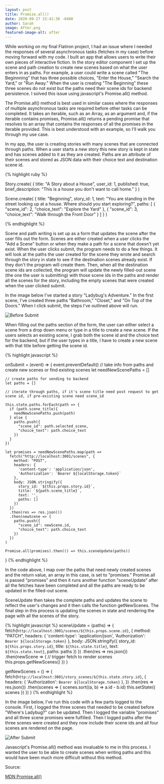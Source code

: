 ```yaml
---
layout: post
title: Promise.all()
date: 2020-09-27 15:41:38 -0400
author: Sarah
image: After.png
featured-image-alt: after
---
```


While working on my final Flatiron project, I had an issue where I needed the responses of several asynchronous tasks (fetches in my case) before moving forward with my code. I built an app that allows users to write their own pieces of interactive fiction. In the story editor component I set up the scene and path creation to create new scenes based on what the user enters in as paths. For example, a user could write a scene called "The Beginnning" that has three possible choices, "Enter the House," "Search the Yard," or "Run Away." When the user is creating "The Beginning" these three scenes do not exist but the paths need their scene ids for backend persistence. I solved this issue using javascript's Promise.all() method.

The Promise.all() method is best used in similar cases where the responses of multiple asynchronous tasks are required before other tasks can be completed. It takes an iterable, such as an Array, as an argument and, if the iterable contains promises, Promise.all() returns a pending promise that resolves to an array that contains the responses of all the promises in the iterable provided. This is best understood with an example, so I'll walk you through my use case.

In my app, the user is creating stories with many scenes that are connected through paths. When a user starts a new story this new story is kept in state and has scenes added to it as they are created. Paths are an attribute of their scenes and stored as JSON data with their choice text and destination scene id. 

{% highlight ruby %}

Story.create(
  {
    title: "A Story about a House",
    user_id: 1,
    published: true,
    brief_description: "This is a house you don't want to call home."
  }
)

Scene.create(
  {
    title: "Beginning",
    story_id: 1,
    text: "You are standing in the street looking up at a house. Where should you start exploring?",
    paths: [
      {
        "scene_id": 2,
        "choice_text": "Explore the Yard"
      },
      {
        "scene_id": 3,
        "choice_text": "Walk through the Front Door"
      }
    ]
  }
)

{% endhighlight %}

Scene and path writing is set up as a form that updates the scene after the user fills out the form. Scenes are either created when a user clicks the "Add a Scene" button or when they make a path for a scene that doesn't yet exist. When the user clicks submit, the program needs to do a few things. It will look at the paths the user created for the scene they wrote and search through the story in state to see if the destination scenes already exist. If they don't the program will create them. Then, when all the destination scene ids are collected, the program will update the newly filled-out scene (the one the user is submitting) with those scene ids in the paths and render all the scenes for the story, including the empty scenes that were created when the user clicked submit.

In the image below I've started a story "Ladybug's Adventure." In the first scene, I've created three paths "Bathroom," "Closet," and "On Top of the Doors." When I click submit, the steps I've outlined above will run.

![Before Submit](/cautious-coder/assets/Before.png)

When filling out the paths section of the form, the user can either select a scene from a drop down menu or type in a title to create a new scene. If the users selects an existing scene, I grab both the scene id and the choice text for the backend, but if the user types in a title, I have to create a new scene with that title before getting the scene id. 

{% highlight javascript %}

  onSubmit = (event) => {
    event.preventDefault()
    // take info from paths and create new scenes or find existing scenes
    let needNewScenePaths = []

    // create paths for sending to backend
    let paths = []

    // iterate through paths, if it's scene title need post request to get scene id, if pre-existing scene need scene_id

    this.state.paths.forEach(path => {
      if (path.scene_title){
        needNewScenePaths.push(path)
      } else {
        paths.push({
          "scene_id": path.selected_scene,
          "choice_text": path.choice_text
        })
      }
    })

    let promises = needNewScenePaths.map(path => 
      fetch("http://localhost:3001/scenes", {
        method: "POST",
        headers: {
          'content-type': 'application/json',
          'Authorization': `Bearer ${localStorage.token}`
        },
        body: JSON.stringify({
          story_id: `${this.props.story.id}`,
          title: `${path.scene_title}`,
          text: '',
          paths: []
        })
      })
      .then(res => res.json())
      .then(newScene => {
        paths.push({
          "scene_id": newScene.id,
          "choice_text": path.choice_text
        })
      })
    )

    Promise.all(promises).then(() => this.sceneUpdate(paths))
  }
{% endhighlight %}

In the code above, I map over the paths that need newly created scenes and the return value, an array in this case, is set to "promises." Promise.all is passed "promises" and then it runs another function "sceneUpdate" after all the fetches have been completed and all the paths are ready to be updated in the filled-out scene. 

SceneUpdate then takes the complete paths and updates the scene to reflect the user's changes and it then calls the function getNewScenes. The final step in this process is updating the scenes in state and rendering the page with all the scenes of the story.

{% highlight javascript %}
  sceneUpdate = (paths) => {
    fetch(`http://localhost:3001/scenes/${this.props.scene.id}`, {
      method: "PATCH",
      headers: {
        'content-type': 'application/json',
        'Authorization': `Bearer ${localStorage.token}`
      },
      body: JSON.stringify({
        story_id: `${this.props.story.id}`,
        title: `${this.state.title}`,
        text: `${this.state.text}`,
        paths: paths
      })
    })
    .then(res => res.json())
    .then(newScene => {
      // trigger fetch to render scenes
      this.props.getNewScenes()
    })
  }

  getNewScenes = () => {
    fetch(`http://localhost:3001/story_scenes/${this.state.story.id}`, {
      headers: {
        'Authorization': `Bearer ${localStorage.token}`
      },
    })
    .then(res => res.json())
    .then(scenes => {
      scenes.sort((a, b) => a.id - b.id)
      this.setState({
        scenes 
      })
    })
  }
{% endhighlight %}

In the image below, I've run this code with a few parts logged to the console. First, I logged the three scenes that needed to be created before "Where's Ladybug?" can be updated. Then I logged the variable "promises" and all three scene promises were fulfilled. Then I logged paths after the three scenes were created and they now include their scene ids and all four scenes are rendered on the page.

![After Submit](/cautious-coder/assets/After.png)

Javascript's Promise.all() method was invaluable to me in this process. I wanted the user to be able to create scenes when writing paths and this would have been much more difficult without this method.

Source:

[MDN Promise.all()](https://developer.mozilla.org/en-US/docs/Web/JavaScript/Reference/Global_Objects/Promise/all)